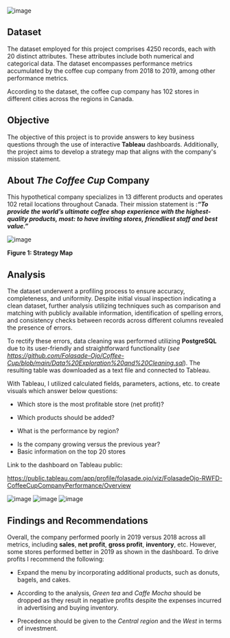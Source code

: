 ![image](https://user-images.githubusercontent.com/121362860/226084362-675b2a76-c7f2-41fa-9395-ce6d1411a752.png)
## Dataset
The dataset employed for this project comprises 4250 records, each with 20 distinct attributes. These attributes include both numerical and categorical data. The dataset encompasses performance metrics accumulated by the coffee cup company from 2018 to 2019, among other performance metrics.

According to the dataset, the coffee cup company has 102 stores in different cities across the regions in Canada.

## Objective
The objective of this project is to provide  answers to key business questions through the use of interactive **Tableau** dashboards. Additionally, the project aims to develop a strategy map that aligns with the company's mission statement.

## About *The Coffee Cup* Company 
This hypothetical company specializes in 13 different products and operates 102 retail locations throughout Canada. Their mission statement is :***“To provide the world’s ultimate coffee shop experience with the highest-quality products, most: to have inviting stores, friendliest staff and best value.”***

![image](https://user-images.githubusercontent.com/121362860/226084259-acf44753-6672-4091-a8a4-ebe96118b01d.png)

**Figure 1: Strategy Map**

## Analysis
The dataset underwent a profiling process to ensure accuracy, completeness, and uniformity. Despite initial visual inspection indicating a clean dataset, further analysis utilizing techniques such as comparison and matching with publicly available information, identification of spelling errors, and consistency checks between records across different columns revealed the presence of errors. 

To rectify these errors, data cleaning was performed utilizing **PostgreSQL** due to its user-friendly and straightforward functionality (*see https://github.com/Folasade-Ojo/Coffee-Cup/blob/main/Data%20Exploration%20and%20Cleaning.sql*). The resulting table was downloaded as a text file and connected to Tableau.

With Tableau, I utilized calculated fields, parameters, actions, etc. to create visuals which answer below questions:

- Which store is the most profitable store (net profit)?
+ Which products should be added?
- What is the performance by region?
* Is the company growing versus the previous year?
* Basic information on the top 20 stores

Link to the dashboard on Tableau public: 

https://public.tableau.com/app/profile/folasade.ojo/viz/FolasadeOjo-RWFD-CoffeeCupCompanyPerformance/Overview

![image](https://user-images.githubusercontent.com/121362860/226085320-749b6eff-03ac-4bd5-8909-46c6b88e391f.png)
![image](https://user-images.githubusercontent.com/121362860/226085326-df58a162-38f3-420c-93d2-f499bac5f17e.png)
![image](https://user-images.githubusercontent.com/121362860/226085329-2a4a02c3-f286-4ca5-a139-e5c257434ce1.png)

## Findings and Recommendations

Overall, the company performed poorly in 2019 versus 2018 across all metrics, including **sales**, **net profit**, **gross profit**, **inventory**, etc. However, some stores performed better in 2019 as shown in the dashboard. To drive profits I recommend the following:
* Expand the menu by incorporating additional products, such as donuts, bagels, and cakes.
+ According to the analysis, *Green tea* and *Caffe Mocha* should be dropped as they result in negative profits despite the expenses incurred in advertising and buying inventory.
- Precedence should be given to the *Central region* and the *West* in terms of investment.

